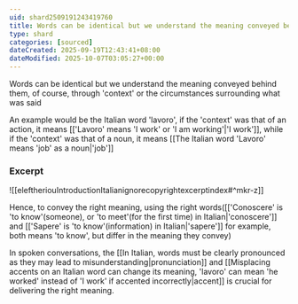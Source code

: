 ```yaml
---
uid: shard2509191243419760
title: Words can be identical but we understand the meaning conveyed behind them naturally through the context or the circumstances surrounding what was said
type: shard
categories: [sourced]
dateCreated: 2025-09-19T12:43:41+08:00
dateModified: 2025-10-07T03:05:27+00:00
---
```

Words can be identical but we understand the meaning conveyed behind them, of course, through 'context' or the circumstances surrounding what was said

An example would be the Italian word 'lavoro', if the 'context' was that of an action, it means [['Lavoro' means 'I work' or 'I am working'|'I work']], while if the 'context' was that of a noun, it means [[The Italian word 'Lavoro' means 'job' as a noun|'job']]

### Excerpt
![[eleftheriouIntroductionItalianignorecopyrightexcerptindex#^mkr-z]]

Hence, to convey the right meaning, using the right words([['Conoscere' is 'to know'(someone), or 'to meet'(for the first time) in Italian|'conoscere']] and [['Sapere' is 'to know'(information) in Italian|'sapere']] for example, both means 'to know', but differ in the meaning they convey)

In spoken conversations, the [[In Italian, words must be clearly pronounced as they may lead to misunderstanding|pronunciation]] and [[Misplacing accents on an Italian word can change its meaning, 'lavoro' can mean 'he worked' instead of 'I work' if accented incorrectly|accent]] is crucial for delivering the right meaning. 